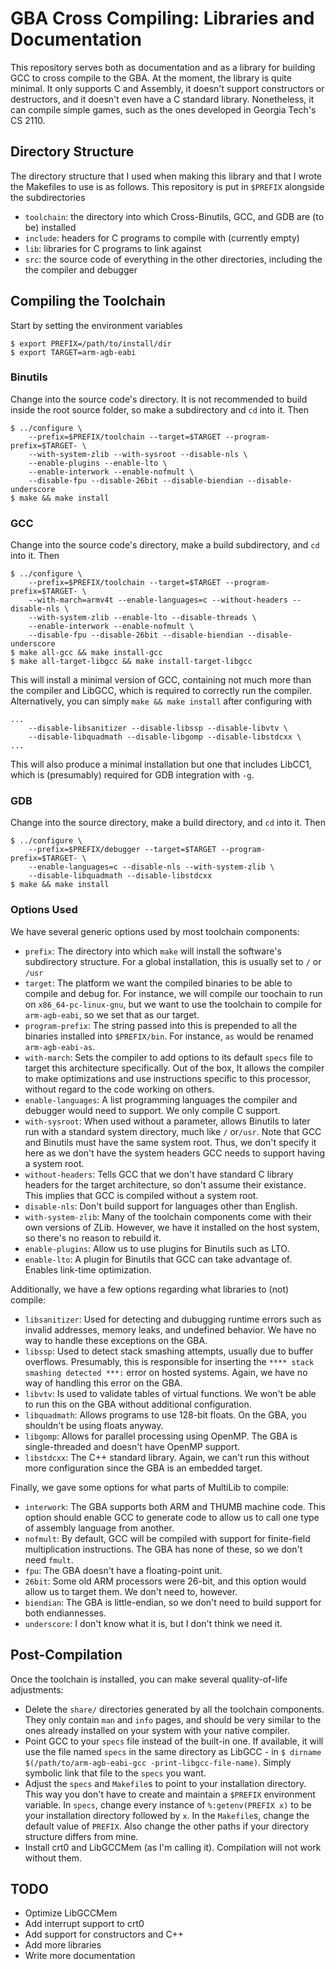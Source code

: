 # GBA Cross Compiling: Libraries and Documentation
This repository serves both as documentation and as a library for building GCC
to cross compile to the GBA. At the moment, the library is quite minimal. It
only supports C and Assembly, it doesn't support constructors or destructors,
and it doesn't even have a C standard library. Nonetheless, it can compile
simple games, such as the ones developed in Georgia Tech's CS 2110.


## Directory Structure
The directory structure that I used when making this library and that I wrote
the Makefiles to use is as follows. This repository is put in `$PREFIX`
alongside the subdirectories
 * `toolchain`: the directory into which Cross-Binutils, GCC, and GDB are (to 
                be) installed
 * `include`: headers for C programs to compile with (currently empty)
 * `lib`: libraries for C programs to link against
 * `src`: the source code of everything in the other directories, including the
          the compiler and debugger


## Compiling the Toolchain
Start by setting the environment variables
```
$ export PREFIX=/path/to/install/dir
$ export TARGET=arm-agb-eabi
```

### Binutils
Change into the source code's directory. It is not recommended to build inside
the root source folder, so make a subdirectory and `cd` into it. Then 
```
$ ../configure \
    --prefix=$PREFIX/toolchain --target=$TARGET --program-prefix=$TARGET- \
    --with-system-zlib --with-sysroot --disable-nls \
    --enable-plugins --enable-lto \
    --enable-interwork --enable-nofmult \
    --disable-fpu --disable-26bit --disable-biendian --disable-underscore 
$ make && make install
```

### GCC
Change into the source code's directory, make a build subdirectory, and `cd`
into it. Then
```
$ ../configure \
    --prefix=$PREFIX/toolchain --target=$TARGET --program-prefix=$TARGET- \
    --with-march=armv4t --enable-languages=c --without-headers --disable-nls \
    --with-system-zlib --enable-lto --disable-threads \
    --enable-interwork --enable-nofmult \
    --disable-fpu --disable-26bit --disable-biendian --disable-underscore
$ make all-gcc && make install-gcc
$ make all-target-libgcc && make install-target-libgcc
```
This will install a minimal version of GCC, containing not much more than the
compiler and LibGCC, which is required to correctly run the compiler.
Alternatively, you can simply `make && make install` after configuring with
```
...
    --disable-libsanitizer --disable-libssp --disable-libvtv \
    --disable-libquadmath --disable-libgomp --disable-libstdcxx \
...
```
This will also produce a minimal installation but one that includes LibCC1,
which is (presumably) required for GDB integration with `-g`.

### GDB
Change into the source directory, make a build directory, and `cd` into it. Then
```
$ ../configure \
    --prefix=$PREFIX/debugger --target=$TARGET --program-prefix=$TARGET- \
    --enable-languages=c --disable-nls --with-system-zlib \
    --disable-libquadmath --disable-libstdcxx
$ make && make install
```

### Options Used
We have several generic options used by most toolchain components:
 * `prefix`: The directory into which `make` will install the software's
             subdirectory structure. For a global installation, this is usually
             set to `/` or `/usr`
 * `target`: The platform we want the compiled binaries to be able to compile
             and debug for. For instance, we will compile our toochain to run on
             `x86_64-pc-linux-gnu`, but we want to use the toolchain to compile
             for `arm-agb-eabi`, so we set that as our target.
 * `program-prefix`: The string passed into this is prepended to all the
                     binaries installed into `$PREFIX/bin`. For instance, `as`
                     would be renamed `arm-agb-eabi-as`.
 * `with-march`: Sets the compiler to add options to its default `specs` file to
                 target this architecture specifically. Out of the box, It
                 allows the compiler to make optimizations and use instructions
                 specific to this processor, without regard to the code working
                 on others.
 * `enable-languages`: A list programming languages the compiler and debugger
                       would need to support. We only compile C support.
 * `with-sysroot`: When used without a parameter, allows Binutils to later run
                   with a standard system directory, much like `/` or`/usr`.
                   Note that GCC and Binutils must have the same system root.
                   Thus, we don't specify it here as we don't have the system
                   headers GCC needs to support having a system root.
 * `without-headers`: Tells GCC that we don't have standard C library headers
                      for the target architecture, so don't assume their
                      existance. This implies that GCC is compiled without a
                      system root.
 * `disable-nls`: Don't build support for languages other than English.
 * `with-system-zlib`: Many of the toolchain components come with their own
                       versions of ZLib. However, we have it installed on the
                       host system, so there's no reason to rebuild it.
 * `enable-plugins`: Allow us to use plugins for Binutils such as LTO.
 * `enable-lto`: A plugin for Binutils that GCC can take advantage of. Enables
                 link-time optimization.

Additionally, we have a few options regarding what libraries to (not) compile:
 * `libsanitizer`: Used for detecting and dubugging runtime errors such as
                   invalid addresses, memory leaks, and undefined behavior. We
                   have no way to handle these exceptions on the GBA.
 * `libssp`: Used to detect stack smashing attempts, usually due to buffer
             overflows. Presumably, this is responsible for inserting the 
             `**** stack smashing detected ***:` error on hosted systems. Again,
             we have no way of handling this error on the GBA.
 * `libvtv`: Is used to validate tables of virtual functions. We won't be able
             to run this on the GBA without additional configuration.
 * `libquadmath`: Allows programs to use 128-bit floats. On the GBA, you
                  shouldn't be using floats anyway.
 * `libgomp`: Allows for parallel processing using OpenMP. The GBA is
              single-threaded and doesn't have OpenMP support.
 * `libstdcxx`: The C++ standard library. Again, we can't run this without more
                configuration since the GBA is an embedded target.

Finally, we gave some options for what parts of MultiLib to compile:
 * `interwork`: The GBA supports both ARM and THUMB machine code. This option
                should enable GCC to generate code to allow us to call one type 
                of assembly language from another.
 * `nofmult`: By default, GCC will be compiled with support for finite-field
              multiplication instructions. The GBA has none of these, so we
              don't need `fmult`.
 * `fpu`: The GBA doesn't have a floating-point unit.
 * `26bit`: Some old ARM processors were 26-bit, and this option would allow us
            to target them. We don't need to, however.
 * `biendian`: The GBA is little-endian, so we don't need to build support for
               both endiannesses.
 * `underscore`: I don't know what it is, but I don't think we need it.


## Post-Compilation
Once the toolchain is installed, you can make several quality-of-life
adjustments:
 * Delete the `share/` directories generated by all the toolchain components.
   They only contain `man` and `info` pages, and should be very similar to the
   ones already installed on your system with your native compiler.
 * Point GCC to your `specs` file instead of the built-in one. If available, it
   will use the file named `specs` in the same directory as LibGCC \- in
   `$ dirname $(/path/to/arm-agb-eabi-gcc -print-libgcc-file-name)`. Simply
   symbolic link that file to the `specs` you want.
 * Adjust the `specs` and `Makefile`s to point to your installation directory.
   This way you don't have to create and maintain a `$PREFIX` environment
   variable. In `specs`, change every instance of `%:getenv(PREFIX x)` to be
   your installation directory followed by `x`. In the `Makefile`s, change the
   default value of `PREFIX`. Also change the other paths if your directory
   structure differs from mine.
 * Install crt0 and LibGCCMem (as I'm calling it). Compilation will not work
   without them.

## TODO
 * Optimize LibGCCMem
 * Add interrupt support to crt0
 * Add support for constructors and C++
 * Add more libraries
 * Write more documentation

